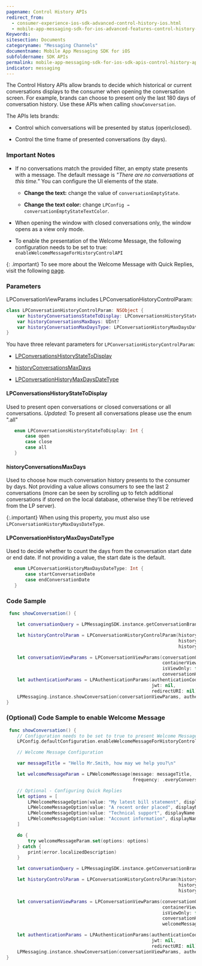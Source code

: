 ```yaml
---
pagename: Control History APIs
redirect_from:
  - consumer-experience-ios-sdk-advanced-control-history-ios.html
  - mobile-app-messaging-sdk-for-ios-advanced-features-control-history-apis.html
Keywords:
sitesection: Documents
categoryname: "Messaging Channels"
documentname: Mobile App Messaging SDK for iOS
subfoldername: SDK APIs
permalink: mobile-app-messaging-sdk-for-ios-sdk-apis-control-history-apis.html
indicator: messaging
---
```


The Control History APIs allow brands to decide which historical or current conversations displays to the consumer when opening the conversation screen. For example, brands can choose to present only the last 180 days of conversation history. Use these APIs when calling `showConversation`.

The APIs lets brands:

- Control which conversations will be presented by status (open\closed).

- Control the time frame of presented conversations (by days).

### Important Notes

- If no conversations match the provided filter, an empty state presents with a message. The default message is _"There are no conversations at this time."_ You can configure the UI elements of the state.

  - **Change the text:** change the value of `conversationEmptyState`.

  - **Change the text color:** change `LPConfig → conversationEmptyStateTextColor`.

- When opening the window with closed conversations only, the window opens as a view only mode.

- To enable the presentation of the Welcome Message, the following configuration needs to be set to true: `enableWelcomeMessageForHistoryControlAPI`

{: .important}
To see more about the Welcome Message with Quick Replies, visit the following [page](mobile-app-messaging-sdk-for-ios-advanced-features-welcome-message-with-quick-replies.html).

### Parameters

LPConversationViewParams includes LPConversationHistoryControlParam:

```swift
class LPConversationHistoryControlParam: NSObject {
    var historyConversationsStateToDisplay: LPConversationsHistoryStateToDisplay (default is .all)
    var historyConversationsMaxDays: UInt?
    var historyConversationMaxDaysType: LPConversationHistoryMaxDaysDateType?
}
```

You have three relevant parameters for `LPConversationHistoryControlParam`:

- [LPConversationsHistoryStateToDisplay](#lpconversationshistorystatetodisplay)

- [historyConversationsMaxDays](#historyconversationsmaxdays)

- [LPConversationHistoryMaxDaysDateType](#lpconversationhistorymaxdaysdatetype)

#### LPConversationsHistoryStateToDisplay

Used to present open conversations or closed conversations or all conversations. _Updated:_ To present all conversations please use the enum ".all"

```swift
   enum LPConversationsHistoryStateToDisplay: Int {
       case open
       case close
       case all
   }
```

#### historyConversationsMaxDays

Used to choose how much conversation history presents to the consumer by days.
Not providing a value allows consumers to see the last 2 conversations (more can be seen by scrolling up to fetch additional conversations if stored on the local database, otherwise they'll be retrieved from the LP server).

{:.important}
When using this property, you must also use `LPConversationHistoryMaxDaysDateType`.

#### LPConversationHistoryMaxDaysDateType

Used to decide whether to count the days from the conversation start date or end date. If not providing a value, the start date is the default.

```swift
   enum LPConversationHistoryMaxDaysDateType: Int {
       case startConversationDate
       case endConversationDate
   }
```

### Code Sample

```swift
 func showConversation() {

    let conversationQuery = LPMessagingSDK.instance.getConversationBrandQuery(accountNumber)

    let historyControlParam = LPConversationHistoryControlParam(historyConversationsStateToDisplay: .open,
                                                                historyConversationsMaxDays: 180,
                                                                historyMaxDaysType: .startConversationDate)

    let conversationViewParams = LPConversationViewParams(conversationQuery: self.conversationQuery!,
                                                          containerViewController: self,
                                                          isViewOnly: false,
                                                          conversationHistoryControlParam: historyControlParam)
    let authenticationParams = LPAuthenticationParams(authenticationCode: "zcKZeImY5h7xOVPj",
                                                      jwt: nil,
                                                      redirectURI: nil)
    LPMessaging.instance.showConversation(conversationViewParams, authenticationParams: authenticationParams)
}
```

### (Optional) Code Sample to enable Welcome Message

```swift
 func showConversation() {
    // Configuration needs to be set to true to present Welcome Message if one is configured
    LPConfig.defaultConfiguration.enableWelcomeMessageForHistoryControlAPI = true

    // Welcome Message Configuration

    var messageTitle = "Hello Mr.Smith, how may we help you?\n"

    let welcomeMessageParam = LPWelcomeMessage(message: messageTitle,
                                               frequency: .everyConversation)

    // Optional - Configuring Quick Replies
    let options = [
        LPWelcomeMessageOption(value: "My latest bill statement", displayName: "1️⃣ Bill"),
        LPWelcomeMessageOption(value: "A recent order placed", displayName: "2️⃣ Order"),
        LPWelcomeMessageOption(value: "Technical support", displayName: "3️⃣ Support"),
        LPWelcomeMessageOption(value: "Account information", displayName: "4️⃣ Account")
    ]

    do {
        try welcomeMessageParam.set(options: options)
    } catch {
        print(error.localizedDescription)
    }

    let conversationQuery = LPMessagingSDK.instance.getConversationBrandQuery(accountNumber)

    let historyControlParam = LPConversationHistoryControlParam(historyConversationsStateToDisplay: .open,
                                                                historyConversationsMaxDays: 180,
                                                                historyMaxDaysType: .startConversationDate)

    let conversationViewParams = LPConversationViewParams(conversationQuery: self.conversationQuery!,
                                                          containerViewController: self,
                                                          isViewOnly: false,
                                                          conversationHistoryControlParam: historyControlParam,
                                                          welcomeMessage: welcomeMessageParam)

    let authenticationParams = LPAuthenticationParams(authenticationCode: "zcKZeImY5h7xOVPj",
                                                      jwt: nil,
                                                      redirectURI: nil)
    LPMessaging.instance.showConversation(conversationViewParams, authenticationParams: authenticationParams)
}
```
